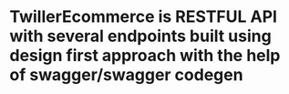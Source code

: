 # TwillerEcommerce is RESTFUL API with several endpoints built using design first approach with the help of swagger/swagger codegen
